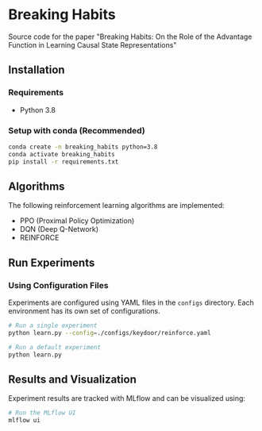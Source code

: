 # Breaking Habits
Source code for the paper "Breaking Habits: On the Role of the Advantage Function in Learning Causal State Representations"

## Installation

### Requirements
- Python 3.8

### Setup with conda (Recommended)
```bash
conda create -n breaking_habits python=3.8 
conda activate breaking_habits
pip install -r requirements.txt
```

## Algorithms
The following reinforcement learning algorithms are implemented:
- PPO (Proximal Policy Optimization)
- DQN (Deep Q-Network)
- REINFORCE

## Run Experiments

### Using Configuration Files
Experiments are configured using YAML files in the `configs` directory. Each environment has its own set of configurations.

```bash
# Run a single experiment
python learn.py --config=./configs/keydoor/reinforce.yaml

# Run a default experiment
python learn.py
```

## Results and Visualization
Experiment results are tracked with MLflow and can be visualized using:

```bash
# Run the MLflow UI
mlflow ui
```